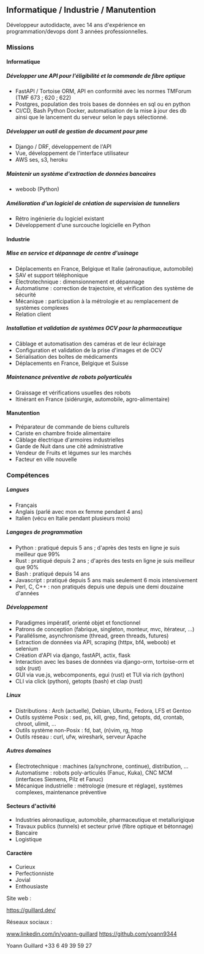 ## Informatique / Industrie / Manutention

Développeur autodidacte, avec 14 ans d'expérience en programmation/devops dont 3 années professionnelles.


### Missions
#### Informatique
##### Développer une API pour l'éligibilité et la commande de fibre optique
- FastAPI / Tortoise ORM, API en conformité avec les normes TMForum (TMF 673 ; 620 ; 622)
- Postgres, population des trois bases de données en sql ou en python
- CI/CD, Bash Python Docker, automatisation de la mise à jour des db ainsi que le lancement du serveur selon le pays sélectionné.

##### Développer un outil de gestion de document pour pme
- Django / DRF, développement de l'API
- Vue, développement de l'interface utilisateur
- AWS ses, s3, heroku


##### Maintenir un système d'extraction de données bancaires
- weboob (Python)

##### Amélioration d'un logiciel de création de supervision de tunneliers
- Rétro ingénierie du logiciel existant
- Développement d'une surcouche logicielle en Python


#### Industrie
##### Mise en service et dépannage de centre d'usinage
- Déplacements en France, Belgique et Italie (aéronautique, automobile)
- SAV et support téléphonique
- Électrotechnique : dimensionnement et dépannage
- Automatisme : correction de trajectoire, et vérification des système de sécurité
- Mécanique : participation à la métrologie et au remplacement de systèmes complexes
- Relation client

##### Installation et validation de systèmes OCV pour la pharmaceutique
- Câblage et automatisation des caméras et de leur éclairage
- Configuration et validation de la prise d'images et de OCV
- Sérialisation des boîtes de médicaments
- Déplacements en France, Belgique et Suisse

##### Maintenance préventive de robots polyarticulés
- Graissage et vérifications usuelles des robots
- Itinérant en France (sidérurgie, automobile, agro-alimentaire)

#### Manutention
- Préparateur de commande de biens culturels
- Cariste en chambre froide alimentaire
- Câblage électrique d'armoires industrielles
- Garde de Nuit dans une cité administrative
- Vendeur de Fruits et légumes sur les marchés
- Facteur en ville nouvelle

### Compétences
##### Langues
- Français
- Anglais (parlé avec mon ex femme pendant 4 ans)
- Italien (vécu en Italie pendant plusieurs mois)

##### Langages de programmation
- Python : pratiqué depuis 5 ans ; d'après des tests en ligne je suis meilleur que 99%
- Rust : pratiqué depuis 2 ans ; d'après des tests en ligne je suis meilleur que 90%
- Bash : pratiqué depuis 14 ans
- Javascript : pratiqué depuis 5 ans mais seulement 6 mois intensivement
- Perl, C, C++ : non pratiqués depuis une depuis une demi douzaine d'années

##### Développement
- Paradigmes impératif, orienté objet et fonctionnel
- Patrons de conception (fabrique, singleton, monteur, mvc, itérateur, ...)
- Parallélisme, asynchronisme (thread, green threads, futures)
- Extraction de données via API, scraping (httpx, bf4, weboob) et selenium
- Création d'API via django, fastAPI, actix, flask
- Interaction avec les bases de données via django-orm, tortoise-orm et sqlx (rust)
- GUI via vue.js, webcomponents, egui (rust) et TUI via rich (python)
- CLI via click (python), getopts (bash) et clap (rust)

##### Linux
- Distributions : Arch (actuelle), Debian, Ubuntu, Fedora, LFS et Gentoo
- Outils système Posix : sed, ps, kill, grep, find, getopts, dd, crontab, chroot, ulimit, ...
- Outils système non-Posix : fd, bat, (n)vim, rg, htop
- Outils réseau : curl, ufw, wireshark, serveur Apache

##### Autres domaines
- Électrotechnique : machines (a/synchrone, continue), distribution, ...
- Automatisme : robots poly-articulés (Fanuc, Kuka), CNC MCM (interfaces Siemens, Pilz et Fanuc)
- Mécanique industrielle : métrologie (mesure et réglage), systèmes complexes, maintenance préventive

#### Secteurs d'activité
- Industries aéronautique, automobile, pharmaceutique et metallurigique
- Travaux publics (tunnels) et secteur privé (fibre optique et bétonnage)
- Bancaire
- Logistique


#### Caractère
- Curieux
- Perfectionniste
- Jovial
- Enthousiaste


Site web :

https://guillard.dev/


Réseaux sociaux :

www.linkedin.com/in/yoann-guillard
https://github.com/yoann9344


Yoann Guillard
+33 6 49 39 59 27
